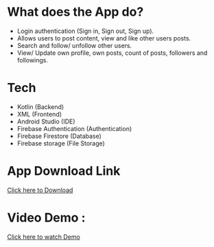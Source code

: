 # What does the App do?
* Login authentication (Sign in, Sign out, Sign up).
* Allows users to post content, view and like other users posts.
* Search and follow/ unfollow other users.
* View/ Update own profile, own posts, count of posts, followers and followings. 

# Tech
* Kotlin (Backend)
* XML (Frontend)
* Android Studio (IDE)
* Firebase Authentication (Authentication)
* Firebase Firestore (Database)
* Firebase storage (File Storage)                                                                                                                                                                                                                                                                                                                                                   



# App Download Link
[Click here to Download][1]


[1]: https://drive.google.com/file/d/1HZftgyOUOvQ2N6f2ZxSPmmT3vyWDcL2X/view?usp=sharing


# Video Demo : 
[Click here to watch Demo][2]

[2]: https://youtu.be/Cx5n8d6gMAQ
